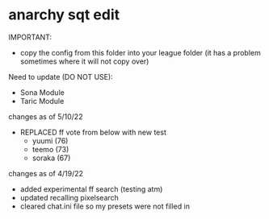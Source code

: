 # anarchy sqt edit
IMPORTANT:
- copy the config from this folder into your league folder (it has a problem sometimes where it will not copy over)

Need to update (DO NOT USE):
- Sona Module
- Taric Module

changes as of 5/10/22
- REPLACED ff vote from below with new test
    - yuumi (76)
    - teemo (73)
    - soraka (67)

changes as of 4/19/22
- added experimental ff search (testing atm)
- updated recalling pixelsearch
- cleared chat.ini file so my presets were not filled in
